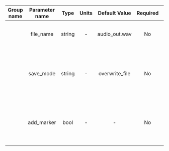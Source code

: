  | Group name | Parameter name | Type   | Units | Default Value  | Required | Description                                                                                      | Notes                                  |
 |:----------:|:--------------:|:------:|:-----:|:--------------:|:--------:|:------------------------------------------------------------------------------------------------:|:--------------------------------------:|
 |            | file_name      | string | -     | audio_out.wav  | No       | The name of the file written by the module                                                       | Only .wav and .mp3 files are supported |
 |            | save_mode      | string | -     | overwrite_file | No       | Affects the behavior of the module and defines the save mode, as described in the documentation. |                                        |
 |            | add_marker     | bool   | -     | -              | No       | If set, it will add a marker at the beginning and at the ending of each received waveform.       |                                        |
